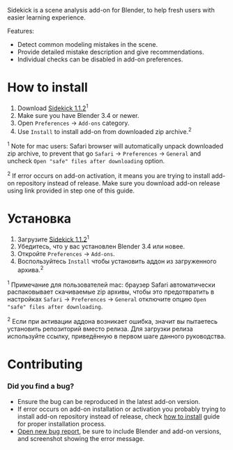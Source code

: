 Sidekick is a scene analysis add-on for Blender, to help fresh users with easier learning experience.

Features:

* Detect common modeling mistakes in the scene.
* Provide detailed mistake description and give recommendations.
* Individual checks can be disabled in add-on preferences.


How to install
==========================

1. Download [Sidekick 1.1.2][download_latest]<sup>1</sup>
2. Make sure you have Blender 3.4 or newer.
3. Open `Preferences` → `Add-ons` category.
4. Use `Install` to install add-on from downloaded zip archive.<sup>2</sup>

<sup>1</sup> Note for mac users: Safari browser will automatically unpack downloaded zip archive, to prevent that go `Safari` → `Preferences` → `General` and uncheck `Open "safe" files after downloading` option.

<sup>2</sup> If error occurs on add-on activation, it means you are trying to install add-on repository instead of release. Make sure you download add-on release using link provided in step one of this guide.


Установка
==========================

1. Загрузите [Sidekick 1.1.2][download_latest]<sup>1</sup>
2. Убедитесь, что у вас установлен Blender 3.4 или новее.
3. Откройте `Preferences` → `Add-ons`.
4. Воспользуйтесь `Install` чтобы установить аддон из загруженного архива.<sup>2</sup>

<sup>1</sup> Примечание для пользователей mac: браузер Safari автоматически распаковывает скачиваемые zip архивы, чтобы это предотвратить в настройках `Safari` → `Preferences` → `General` отключите опцию `Open "safe" files after downloading`.

<sup>2</sup> Если при активации аддона возникает ошибка, значит вы пытаетесь установить репозиторий вместо релиза. Для загрузки релиза используйте ссылку, приведённую в первом шаге данного руководства.


Contributing
==========================

### Did you find a bug?

* Ensure the bug can be reproduced in the latest add-on version.
* If error occurs on add-on installation or activation you probably trying to install add-on repository instead of release, check [how to install](#how-to-install) guide for proper installation process.
* [Open new bug report][report_bug], be sure to include Blender and add-on versions, and screenshot showing the error message.


[download_latest]: https://github.com/mrachinskiy/sidekick/releases/download/v1.1.2-blender3.4.0/sidekick-1_1_2.zip
[report_bug]: https://github.com/mrachinskiy/sidekick/issues/new
